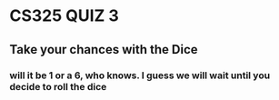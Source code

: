 # CS325 QUIZ 3
## Take your chances with the Dice
### will it be 1 or a 6, who knows. I guess we will wait until you decide to roll the dice

